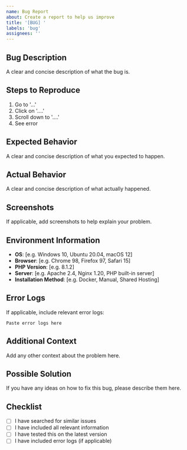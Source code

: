 ```yaml
---
name: Bug Report
about: Create a report to help us improve
title: '[BUG] '
labels: 'bug'
assignees: ''
---
```


## Bug Description
A clear and concise description of what the bug is.

## Steps to Reproduce
1. Go to '...'
2. Click on '....'
3. Scroll down to '....'
4. See error

## Expected Behavior
A clear and concise description of what you expected to happen.

## Actual Behavior
A clear and concise description of what actually happened.

## Screenshots
If applicable, add screenshots to help explain your problem.

## Environment Information
- **OS**: [e.g. Windows 10, Ubuntu 20.04, macOS 12]
- **Browser**: [e.g. Chrome 98, Firefox 97, Safari 15]
- **PHP Version**: [e.g. 8.1.2]
- **Server**: [e.g. Apache 2.4, Nginx 1.20, PHP built-in server]
- **Installation Method**: [e.g. Docker, Manual, Shared Hosting]

## Error Logs
If applicable, include relevant error logs:

```
Paste error logs here
```

## Additional Context
Add any other context about the problem here.

## Possible Solution
If you have any ideas on how to fix this bug, please describe them here.

## Checklist
- [ ] I have searched for similar issues
- [ ] I have included all relevant information
- [ ] I have tested this on the latest version
- [ ] I have included error logs (if applicable)
